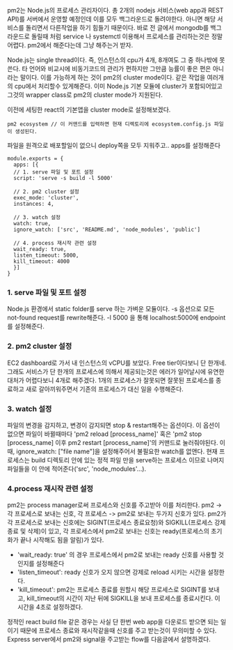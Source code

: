 pm2는 Node.js의 프로세스 관리자이다. 총 2개의 nodejs 서비스(web app과 REST API)를 서버에서 운영할 예정인데 이를 모두 백그라운드로 돌려야한다. 
아니면 해당 서비스를 돌리면서 다른작업을 하기 힘들기 때문이다. 바로 전 글에서 mongodb를 백그라운드로 돌릴때 처럼 service 나 systemctl 이용해서 프로세스를 관리하는것은 정말 어렵다. 
pm2에서 해준다는데 그냥 해주는거 받자.  

Node.js는 single thread이다. 즉, 인스턴스의 cpu가 4개, 8개여도 그 중 하나밖에 못쓴다. 타 언어와 비교시에 비동기코드의 관리가 편하지만 그만큼 능률이 좋은 편은 아니라는 말이다. 이를 가능하게 하는 것이 pm2의 cluster mode이다. 같은 작업을 여러개의 cpu에서 처리할수 있게해준다. 이미 Node.js 기본 모듈에 cluster가 포함되어있고 그것의 wrapper class로 pm2의 cluster mode가 지원된다.  

이전에 세팅한 react의 기본앱을 cluster mode로 설정해보겠다.
```
pm2 ecosystem // 이 커맨드를 입력하면 현재 디렉토리에 ecosystem.config.js 파일이 생성된다.
```

파일을 원격으로 배포할일이 없으니 deploy쪽을 모두 지워주고.. apps를 설정해준다
```
module.exports = {
  apps: [{
  // 1. serve 파일 및 포트 설정
  script: 'serve -s build -l 5000'
  
  // 2. pm2 cluster 설정
  exec_mode: 'cluster',
  instances: 4,
  
  // 3. watch 설정
  watch: true,
  ignore_watch: ['src', 'README.md', 'node_modules', 'public']
  
  // 4. process 재시작 관련 설정
  wait_ready: true,
  listen_timeout: 5000,
  kill_timeout: 4000
  }]
}
```

### 1. serve 파일 및 포트 설정
Node.js 환경에서 static folder를 serve 하는 가벼운 모듈이다. -s 옵션으로 모든 not-found request를 rewrite해준다. -l 5000 을 통해 localhost:5000에 endpoint를 설정해준다.

### 2. pm2 cluster 설정
EC2 dashboard로 가서 내 인스턴스의 vCPU를 보았다. Free tier이다보니 단 한개네. 그래도 서비스가 단 한개의 프로세스에 의해서 제공되는것은 에러가 일어날시에 유연한 대처가 어렵다보니 4개로 해주겠다. 1개의 프로세스가 잘못되면 잘못된 프로세스를 종료하고 새로 갈아끼워주면서 기존의 프로세스가 대신 일을 수행해준다.

### 3. watch 설정
파일의 변경을 감지하고, 변경이 감지되면 stop & restart해주는 옵션이다. 이 옵션이 없으면 파일이 바뀔때마다 'pm2 reload [process_name]' 혹은 'pm2 stop [process_name] 이후 pm2 restart [process_name]'의 커맨드로 눌러줘야된다. 이때, ignore_watch: ["file name"]을 설정해주어서 불필요한 watch를 없앤다. 현재 프로세스는 build 디렉토리 안에 있는 정적 파일 만을 serve하는 프로세스 이므로 나머지 파일들을 이 안에 적어준다('src', 'node_modules'...).

### 4.process 재시작 관련 설정
pm2는 process manager로써 프로세스와 신호를 주고받아 이를 처리한다. pm2 -> 각 프로세스로 보내는 신호, 각 프로세스 -> pm2로 보내는 두가지 신호가 있다. pm2가 각 프로세스로 보내는 신호에는 SIGINT(프로세스 종료요청)와 SIGKILL(프로세스 강제종료 및 삭제)이 있고, 각 프로세스에서 pm2로 보내는 신호는 ready(프로세스의 초기화가 끝나 시작해도 됨을 알림)가 있다.  
- 'wait_ready: true' 의 경우 프로세스에서 pm2로 보내는 ready 신호를 사용할 것인지를 설정해준다
- 'listen_timeout': ready 신호가 오지 않으면 강제로 reload 시키는 시간을 설정한다.
- 'kill_timeout': pm2는 프로세스 종료를 원할시 해당 프로세스로 SIGINT를 보내고, kill_timeout의 시간이 지난 뒤에 SIGKILL을 보내 프로세스를 종료시킨다. 이 시간을 4초로 설정하겠다.

정적인 react build file 같은 경우는 사실 단 한번 web app을 다운로드 받으면 되는 일이기 때문에 프로세스 종료와 재시작같을때 신호를 주고 받는것이 무의미할 수 있다. Express server에서 pm2와 signal을 주고받는 flow를 다음글에서 설명하겠다.
